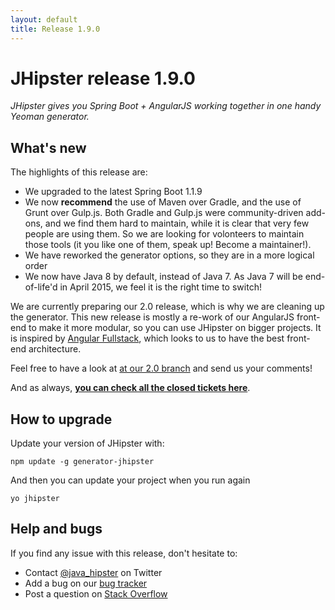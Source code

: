 ```yaml
---
layout: default
title: Release 1.9.0
---
```


JHipster release 1.9.0
==================

*JHipster gives you Spring Boot + AngularJS working together in one handy Yeoman generator.*

What's new
----------

The highlights of this release are:

- We upgraded to the latest Spring Boot 1.1.9
- We now __recommend__ the use of Maven over Gradle, and the use of Grunt over Gulp.js. Both Gradle and Gulp.js were community-driven add-ons, and we find them hard to maintain, while it is clear that very few people are using them. So we are looking for volonteers to maintain those tools (it you like one of them, speak up! Become a maintainer!).
- We have reworked the generator options, so they are in a more logical order
- We now have Java 8 by default, instead of Java 7. As Java 7 will be end-of-life'd in April 2015, we feel it is the right time to switch!

We are currently preparing our 2.0 release, which is why we are cleaning up the generator. This new release is mostly a re-work of our AngularJS front-end to make it more modular, so you can use JHipster on bigger projects. It is inspired by [Angular Fullstack](https://github.com/DaftMonk/generator-angular-fullstack), which looks to us to have the best front-end architecture.

Feel free to have a look at [at our 2.0 branch](https://github.com/bpmlabs/generator-jhipster/tree/v2.0) and send us your comments!

And as always, __[you can check all the closed tickets here](https://github.com/bpmlabs/generator-jhipster/issues?q=milestone%3A1.9.0+is%3Aclosed)__.

How to upgrade
------------

Update your version of JHipster with:

```
npm update -g generator-jhipster
```

And then you can update your project when you run again

```
yo jhipster
```

Help and bugs
--------------

If you find any issue with this release, don't hesitate to:

- Contact [@java_hipster](https://twitter.com/java_hipster) on Twitter
- Add a bug on our [bug tracker](https://github.com/bpmlabs/generator-jhipster/issues?state=open)
- Post a question on [Stack Overflow](http://stackoverflow.com/tags/bpmlabs/info)
